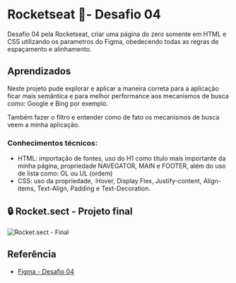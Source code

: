 
# Rocketseat 🚀- Desafio 04

Desafio 04 pela Rocketseat, criar uma página do zero somente em HTML e CSS utilizando os parametros do Figma, obedecendo todas as regras de espaçamento e alinhamento.




## Aprendizados

Neste projeto pude explorar e aplicar a maneira correta para a aplicação ficar mais semântica e para melhor performance aos mecanismos de busca como: Google e Bing por exemplo.

Também fazer o filtro e entender como de fato os mecanismos de busca veem a minha aplicação.

### Conhecimentos técnicos: 
- HTML:  importação de fontes, uso do H1 como título mais importante da minha página, propriedade NAVEGATOR, MAIN e FOOTER, além do uso de lista como: OL ou UL (ordem)
- CSS:  uso da propriedade, :Hover,  Display Flex, Justify-content, Align-items, Text-Align, Padding e Text-Decoration.

## 🔒 Rocket.sect - Projeto final

![Rocket.sect - Final](https://i.imgur.com/k84VR2o.png)

## Referência

 - [Figma - Desafio 04](https://www.figma.com/file/ju0JAtjPu7N1nF0eI8NZku/Explorer-(Copy)?node-id=16%3A106&t=5RO67kdhNfWLZRV7-0)
